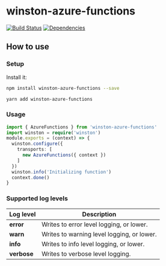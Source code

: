 # winston-azure-functions

[![Build Status](https://img.shields.io/travis/upcompass/winston-azure-functions/master.svg?style=flat)](https://travis-ci.org/upcompass/winston-azure-functions)
[![Dependencies](https://img.shields.io/david/upcompass/winston-azure-functions.svg?style=flat)](https://david-dm.org/upcompass/winston-azure-functions)

## How to use

### Setup
Install it:

```bash
npm install winston-azure-functions --save
```

```bash
yarn add winston-azure-functions
```

### Usage
```typescript
import { AzureFunctions } from 'winston-azure-functions'
import winston = require('winston')
module.exports = (context) => {
  winston.configure({
    transports: [
      new AzureFunctions({ context })
    ]
  })
  winston.info('Initializing function')
  context.done()
}
```

### Supported log levels

| Log level   | Description                                |
| ----------- | ------------------------------------------ |
| **error**   | Writes to error level logging, or lower.   |
| **warn**    | Writes to warning level logging, or lower. |
| **info**    | Writes to info level logging, or lower.    |
| **verbose** | Writes to verbose level logging.           |
